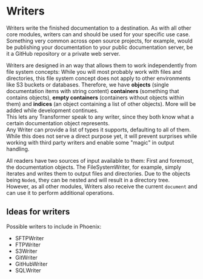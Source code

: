 Writers
=======
Writers write the finished documentation to a destination. As with all other core modules, writers can and should be used for your specific use case. Something very common across open source projects, for example, would be publishing your documentation to your public documentation server, be it a GitHub repository or a private web server.  

Writers are designed in an way that allows them to work independently from file system concepts: While you will most probably work with files and directories, this file system concept does not apply to other environments like S3 buckets or databases. Therefore, we have **objects** (single documentation items with string content) **containers** (something that contains objects), **empty containers** (containers without objects within them) and **indices** (an object containing a list of other objects). More will be added while development continues.  
This lets any Transformer speak to any writer, since they both know what a certain documentation object represents.  
Any Writer can provide a list of types it supports, defaulting to all of them. While this does not serve a direct purpose yet, it will prevent surprises while working with third party writers and enable some "magic" in output handling.

All readers have two sources of input available to them: First and foremost, the documentation objects. The FileSystemWriter, for example, simply iterates and writes them to output files and directories. Due to the objects being `Node`s, they can be nested and will result in a directory tree.  
However, as all other modules, Writers also receive the current `document` and can use it to perform additional operations.


Ideas for writers
-----------------
Possible writers to include in Phoenix:

 - SFTPWriter
 - FTPWriter
 - S3Writer
 - GitWriter
 - GitHubWriter
 - SQLWriter
